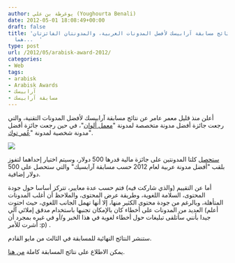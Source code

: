 ```yaml
---
author: يوغرطة بن علي (Youghourta Benali)
date: 2012-05-01 18:08:49+00:00
draft: false
title: 'الكشف عن نتائج مسابقة آرابيسك لأفضل المدونات العربية، والمدونتان الفائزتان
  هما...  '
type: post
url: /2012/05/arabisk-award-2012/
categories:
- Web
tags:
- arabisk
- Arabisk Awards
- آرابيسك
- مسابقة آرابيسك
---
```


أعلن منذ قليل معمر عامر عن نتائج مسابقة آرابيسك لأفضل المدونات التقنية، والتي رجعت جائزة أفضل مدونة متخصصة لمدونة "[معمل ألوان](http://blog.colorslab.net/)"، في حين رجعت جائزة أفضل مدونة شخصية لمدونة "[عُمر توك](http://www.omartalk.com/omar/)".




[![](https://www.it-scoop.com/wp-content/uploads/2012/03/Arabisk-award-logo.png)
](https://www.it-scoop.com/wp-content/uploads/2012/03/Arabisk-award-logo.png)




[ستحصل](http://blog.arabisk-award.com/archives/178) كلتا المدونتين على جائزة مالية قدرها 500 دولار، وسيتم اختيار إحداهما لتفوز بلقب "أفضل مدونة عربية لعام 2012 حسب مسابقة آرابسيك" والتي ستحصل على 500 دولار إضافية.




أما عن التقييم (والذي شاركت فيه) فتم حسب عدة معايير، تتركز أساسا حول جودة المحتوى، السلامة اللغوية، وطريقة عرض المحتوى، والملاحظ أن أغلب المدونات المتأهلة، وبالرغم من جودة محتوى الكثير منها، إلا أنها تهمل الجانب اللغوي، حيث احتوت العديد من المدونات على أخطاء كان بالإمكان تجنبها باستخدام مدقق إملائي آلي (أعلم جيدا بأنني سأتلقى تبليغات حول أخطاء لغوية في هذا الخبر و/أو في غيره بمجرد أن أشرت للأمر :p) .




ستنشر النتائج النهائية للمسابقة في الثالث من مايو القادم.




يمكن الاطلاع على نتائج المسابقة كاملة [من هنا](http://blog.arabisk-award.com/archives/178).
